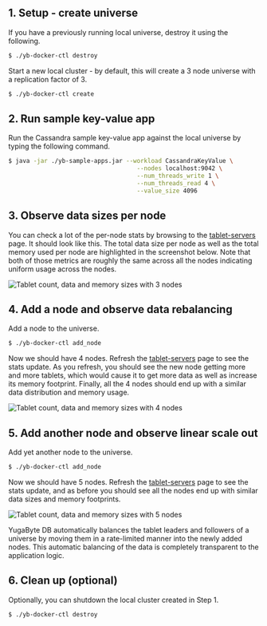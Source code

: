 ## 1. Setup - create universe

If you have a previously running local universe, destroy it using the following.

```sh
$ ./yb-docker-ctl destroy
```

Start a new local cluster - by default, this will create a 3 node universe with a replication factor of 3.

```sh
$ ./yb-docker-ctl create
```


## 2. Run sample key-value app

Run the Cassandra sample key-value app against the local universe by typing the following command.

```sh
$ java -jar ./yb-sample-apps.jar --workload CassandraKeyValue \
                                    --nodes localhost:9042 \
                                    --num_threads_write 1 \
                                    --num_threads_read 4 \
                                    --value_size 4096
```

## 3. Observe data sizes per node

You can check a lot of the per-node stats by browsing to the <a href='http://localhost:7000/tablet-servers' target="_blank">tablet-servers</a> page. It should look like this. The total data size per node as well as the total memory used per node are highlighted in the screenshot below. Note that both of those metrics are roughly the same across all the nodes indicating uniform usage across the nodes.

![Tablet count, data and memory sizes with 3 nodes](/images/ce/auto-rebalancing-3-nodes-docker.png)

## 4. Add a node and observe data rebalancing

Add a node to the universe.

```sh
$ ./yb-docker-ctl add_node
```

Now we should have 4 nodes. Refresh the <a href='http://localhost:7000/tablet-servers' target="_blank">tablet-servers</a> page to see the stats update. As you refresh, you should see the new node getting more and more tablets, which would cause it to get more data as well as increase its memory footprint. Finally, all the 4 nodes should end up with a similar data distribution and memory usage.

![Tablet count, data and memory sizes with 4 nodes](/images/ce/auto-rebalancing-4-nodes-docker.png)

## 5. Add another node and observe linear scale out

Add yet another node to the universe.

```sh
$ ./yb-docker-ctl add_node
```

Now we should have 5 nodes. Refresh the <a href='http://localhost:7000/tablet-servers' target="_blank">tablet-servers</a> page to see the stats update, and as before you should see all the nodes end up with similar data sizes and memory footprints.

![Tablet count, data and memory sizes with 5 nodes](/images/ce/auto-rebalancing-5-nodes-docker.png)

YugaByte DB automatically balances the tablet leaders and followers of a universe by moving them in a rate-limited manner into the newly added nodes. This automatic balancing of the data is completely transparent to the application logic.


## 6. Clean up (optional)

Optionally, you can shutdown the local cluster created in Step 1.

```sh
$ ./yb-docker-ctl destroy
```
